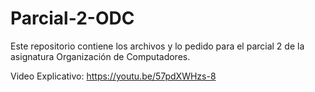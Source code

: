 # Parcial-2-ODC
Este repositorio contiene los archivos y lo pedido para el parcial 2 de la asignatura Organización de Computadores.

Video Explicativo: https://youtu.be/57pdXWHzs-8
